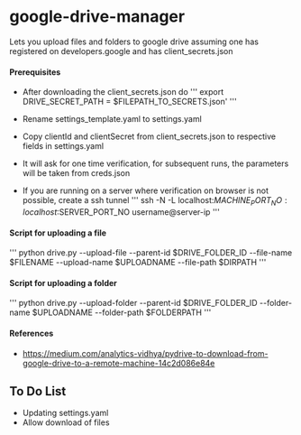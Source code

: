# google-drive-manager
Lets you upload files and folders to google drive assuming one has registered on developers.google and has client_secrets.json

#### Prerequisites
- After downloading the client_secrets.json do
'''
export DRIVE_SECRET_PATH = $FILEPATH_TO_SECRETS.json'
'''

- Rename settings_template.yaml to settings.yaml
- Copy clientId and clientSecret from client_secrets.json to respective fields in settings.yaml
- It will ask for one time verification, for subsequent runs, the parameters will be taken from creds.json
- If you are running on a server where verification on browser is not possible, create a ssh tunnel
'''
ssh -N -L localhost:$MACHINE_PORT_NO:localhost:$SERVER_PORT_NO username@server-ip
'''

#### Script for uploading a file 
'''
python drive.py --upload-file --parent-id $DRIVE_FOLDER_ID --file-name $FILENAME --upload-name $UPLOADNAME --file-path $DIRPATH
'''

#### Script for uploading a folder
'''
python drive.py --upload-folder --parent-id $DRIVE_FOLDER_ID --folder-name $UPLOADNAME --folder-path $FOLDERPATH
'''

#### References
- https://medium.com/analytics-vidhya/pydrive-to-download-from-google-drive-to-a-remote-machine-14c2d086e84e
## To Do List
- Updating settings.yaml
- Allow download of files
